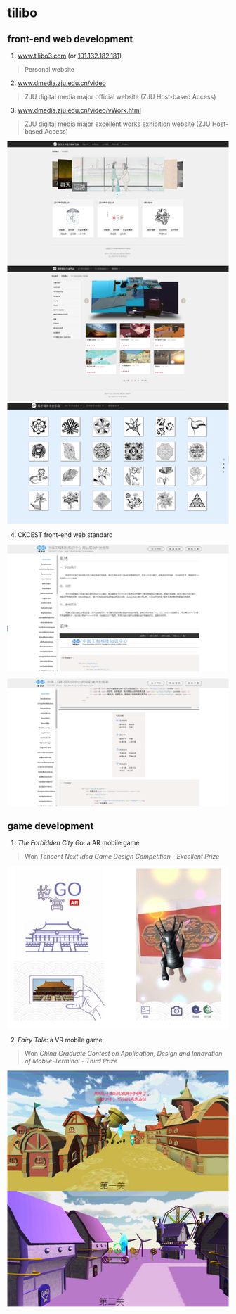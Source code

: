 # tilibo
## front-end web development
1. www.tilibo3.com (or [101.132.182.181](http://101.132.182.181))
> Personal website  

2. www.dmedia.zju.edu.cn/video
> ZJU digital media major official website  (ZJU Host-based Access)

3. www.dmedia.zju.edu.cn/video/vWork.html
> ZJU digital media major excellent works exhibition website  (ZJU Host-based Access)

![](https://raw.githubusercontent.com/tilibo3/tilibo3/master/dmedia-work1-screenshot.png)
![](https://raw.githubusercontent.com/tilibo3/tilibo3/master/dmedia-work2-screenshot.png)
![](https://raw.githubusercontent.com/tilibo3/tilibo3/master/dmeida-work3-screenshot.png)  

4. CKCEST front-end web standard  

![](https://raw.githubusercontent.com/tilibo3/tilibo3/master/ckcest-screenshot1.png)  

![](https://raw.githubusercontent.com/tilibo3/tilibo3/master/ckcest-screenshot2.png)  

## game development
1. *The Forbidden City Go*: a AR mobile game
> Won *Tencent Next Idea Game Design Competition - Excellent Prize*  

![](https://raw.githubusercontent.com/tilibo3/tilibo3/master/the-forbidden-city-go-s.png)  

2. *Fairy Tale*: a VR mobile game
> Won *China Graduate Contest on Application, Design and Innovation of Mobile-Terminal - Third Prize*  

![](https://raw.githubusercontent.com/tilibo3/tilibo3/master/fairy-tale-s.png)  
